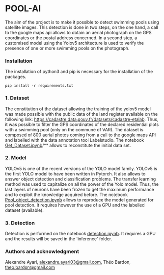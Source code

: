 # POOL-AI

The aim of the project is to make it possible to detect swimming pools using satellite images. This detection is done in two steps, on the one hand, a call to the google maps api allows to obtain an aerial photograph on the GPS coordinates or the postal address concerned. In a second step, a customised model using the Yolov5 architecture is used to verify the presence of one or more swimming pools on the photograph.

### Installation

The installation of python3 and pip is necessary for the installation of the packages.

    pip install -r requirements.txt

### 1. Dataset

The constitution of the dataset allowing the training of the yolov5 model was made possible with the public data of the land register available on the following link: https://cadastre.data.gouv.fr/datasets/cadastre-etalab. Thus, it was possible to filter the GPS coordinates of the declared residential plots with a swimming pool (only on the commune of VAR). The dataset is composed of 800 aerial photos coming from a call to the google maps API and labelled with the data annotation tool Labelstudio.
The notebook [Get_Dataset.ipynb](https://github.com/a-ayari03/POOL-AI/blob/main/build_pool_model/Get_Dataset.ipynb "Get_Dataset.ipynb")/** allows to reconstitute the initial data set.

### 2. Model

YOLOv5 is one of the recent versions of the YOLO model family. YOLOv5 is the first YOLO model to have been written in Pytorch. It also allows to answer object detection and classification problems. The transfer learning method was used to capitalize on all the power of the Yolo model. Thus, the last layers of neurons have been frozen to get the maximum performance and to exploit the knowledge acquired before.
The notebook [Pool_object_detection.ipynb](https://github.com/a-ayari03/POOL-AI/blob/main/build_pool_model/Pool_object_detection.ipynb "Pool_object_detection.ipynb") allows to reproduce the model generated for pool detection. It requires however the use of a GPU and the labelled dataset (available).

### 3. Detection
Detection is performed on the notebook [detection.ipynb](https://github.com/a-ayari03/POOL-AI/blob/main/detection.ipynb "detection.ipynb"). It requires a GPU and the results will be saved in the 'inference' folder.

### Authors and acknowledgment
Alexandre Ayari, alexandre.ayari03@gmail.com,
Théo Bardon, theo.bardon@gmail.com



